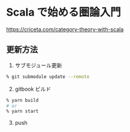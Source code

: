 # Scala で始める圏論入門

https://criceta.com/category-theory-with-scala

## 更新方法

1. サブモジュール更新

```sh
% git submodule update --remote
```

2. gitbook ビルド

```sh
% yarn build
# or
% yarn start
```

3. push

